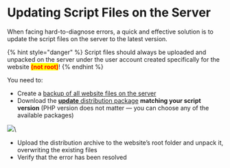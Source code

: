 # Updating Script Files on the Server

When facing hard-to-diagnose errors, a quick and effective solution is to update the script files on the server to the latest version.

{% hint style="danger" %}
Script files should always be uploaded and unpacked on the server under the user account created specifically for the website <mark style="color:red;">**(not root)**</mark>!
{% endhint %}

You need to:

* Create a [backup of all website files on the server](https://premium.gitbook.io/main/osnovnye-nastroiki/faq/kak-sdelat-bekap-saita)
* Download the [**update** distribution package](https://premiumexchanger.com/uscripts/) **matching your script version** (PHP version does not matter — you can choose any of the available packages)

![](<../../.gitbook/assets/image (294).png>)\

* Upload the distribution archive to the website’s root folder and unpack it, overwriting the existing files
* Verify that the error has been resolved